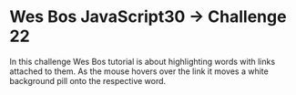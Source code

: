 # Wes Bos JavaScript30 -> Challenge 22

In this challenge Wes Bos tutorial is about highlighting words with links  
attached to them. As the mouse hovers over the link it moves a white  
background pill onto the respective word.